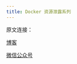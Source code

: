 ```yaml
---
title: Docker 资源泄露系列
---
```


原文连接：

[博客](https://www.likakuli.com/posts/docker-leak3/)

[微信公众号](https://mp.weixin.qq.com/s?__biz=MzU1MzY4NzQ1OA==&mid=2247490402&idx=2&sn=e9f70c854a8e77f43170f064de58843f&chksm=fbee5bafcc99d2b9b0ed7573a5fc78d843391176dc538134397bfe9a9f11f99c8ffe2ac6bb4d&scene=126&sessionid=1609114834&key=2e9eeff5d417729e9825ed88477d990aa52aecaacf854ad15dc661ecff4aeec7ae712c2a8f1cdafc4bdef9d9012c80325d1f3f1541ad922552e15b2a206fe2db7e2a10e95cdc2c4ff6128602a57c0344fe91a2bfa7ca25a24d60b15c89fbb7b5fe3fd463c5abb21e9d025b8b7d10990d534f98a4d2bd67b820a7edbdf26e8c38&ascene=1&uin=MTI5NTMzMzA0MQ%3D%3D&devicetype=Windows+10+x64&version=6300002f&lang=zh_CN&exportkey=AQGO8HBy1qkeFnsEjpWPAx4%3D&pass_ticket=O3LiXYt6FFEMTWkOMp0ckREAEhXAOX%2FRacopdscy8mB%2FoCYiaILEI3YjYaJX3OTg&wx_header=0)
